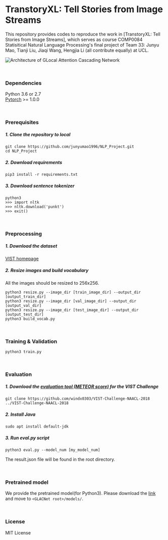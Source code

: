 # TranstoryXL: Tell Stories from Image Streams

This repository provides codes to reproduce the work in [TranstoryXL: Tell Stories from Image Streams], which serves as course COMP0084 Statisitical Natural Language Processing's final project of Team 33: Junyu Mao, Tianji Liu, Jiaqi Wang, Hengjia Li (all contribute equally) at UCL. 

![Architecture of GLocal Attention Cascading Network](misc/TranstoryXL.jpg)

<br>


### Dependencies
Python 3.6 or 2.7<br>
[Pytorch](https://pytorch.org) >= 1.0.0

<br>

### Prerequisites

##### 1. Clone the repository to local
```
git clone https://github.com/junyumao1996/NLP_Project.git
cd NLP_Project
```

##### 2. Download requirements
```
pip3 install -r requirements.txt
```

##### 3. Download sentence tokenizer
```{.python}
python3
>>> import nltk
>>> nltk.download('punkt')
>>> exit()
```

<br>

### Preprocessing

##### 1. Download the dataset
[VIST homepage](http://visionandlanguage.net/VIST/dataset.html)

##### 2. Resize images and build vocabulary
All the images should be resized to 256x256.
```
python3 resize.py --image_dir [train_image_dir] --output_dir [output_train_dir]
python3 resize.py --image_dir [val_image_dir] --output_dir [output_val_dir]
python3 resize.py --image_dir [test_image_dir] --output_dir [output_test_dir]
python3 build_vocab.py
```

<br>

### Training & Validation

```
python3 train.py
```

<br>

### Evaluation

##### 1. Download the [evaluation tool (METEOR score)](https://github.com/windx0303/VIST-Challenge-NAACL-2018) for the VIST Challenge
```
git clone https://github.com/windx0303/VIST-Challenge-NAACL-2018 ../VIST-Challenge-NAACL-2018
```

##### 2. Install Java
```
sudo apt install default-jdk
```

##### 3. Run eval.py script
```
python3 eval.py --model_num [my_model_num]
```
The result.json file will be found in the root directory.

<br>


### Pretrained model

We provide the pretrained model(for Python3).
Please download the [link](https://drive.google.com/drive/folders/10vBPeETCKZfdOr2zenB_WlmKDcRBHmYR?usp=sharing) and move to `<GLACNet root>/models/`.

<br>


### License

MIT License<br>

